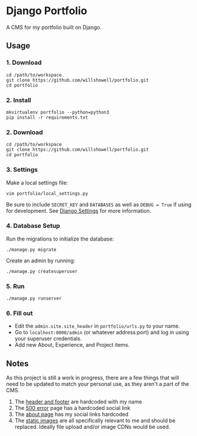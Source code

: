 # Django Portfolio

A CMS for my portfolio built on Django.

## Usage

### 1. Download
```
cd /path/to/workspace
git clone https://github.com/willshowell/portfolio.git
cd portfolio
```

### 2. Install
```
mkvirtualenv portfolio --python=python3
pip install -r requirements.txt
```

### 2. Download
```
cd /path/to/workspace
git clone https://github.com/willshowell/portfolio.git
cd portfolio
```

### 3. Settings
Make a local settings file:
```
vim portfolio/local_settings.py
```
Be sure to include `SECRET_KEY` and `DATABASES` as well as `DEBUG = True` if using for development.
See [Django Settings](https://docs.djangoproject.com/en/1.10/topics/settings/) for more information.

### 4. Database Setup
Run the migrations to initialize the database:
```
./manage.py migrate
```
Create an admin by running:
```
./manage.py createsuperuser
```

### 5. Run
```
./manage.py runserver
```

### 6. Fill out
* Edit the `admin.site.site_header` in `portfolio/urls.py` to your name.
* Go to `localhost:8000/admin` (or whatever address:port) and log in using your superuser credentials.
* Add new About, Experience, and Project items.

## Notes
As this project is still a work in progress, there are a few things that will need to be updated
to match your personal use, as they aren't a part of the CMS.

1. The [header and footer](portfolioapp/templates/portfolio/base_page.html) are hardcoded with my name
2. The [500 error](portfolioapp/templates/500.html) page has a hardcoded social link
3. The [about page](portoflioapp/templates/portfolio/about.html) has my social links hardcoded
4. The [static images](portfolioapp/static/portfolio/images) are all specifically relevant to me and should
be replaced. Ideally file upload and/or image CDNs would be used.
